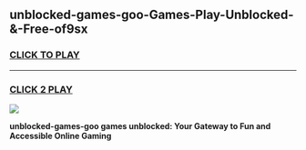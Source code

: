 
## unblocked-games-goo-Games-Play-Unblocked-&-Free-of9sx
<h3>
<a href="https://premium76.site?title=unblocked-games-goo&ref=24A">CLICK TO PLAY</a></h3>
<hr>

<h3>
<a href="https://premium76.site?title=unblocked-games-goo&ref=24A">CLICK 2 PLAY</a>
  
</h3>

<a href="https://premium76.site?title=unblocked-games-goo&ref=24A"><img src="https://clearcache.store/games.png"></a>


**unblocked-games-goo games unblocked: Your Gateway to Fun and Accessible Online Gaming**
